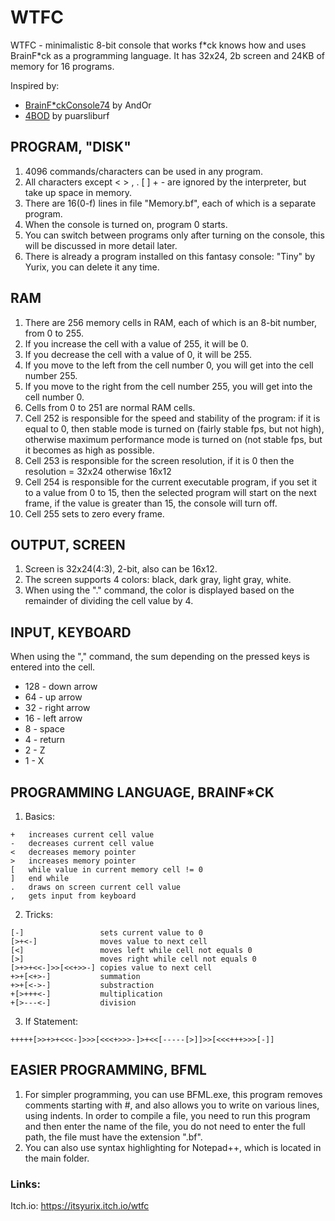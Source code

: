# WTFC
WTFC - minimalistic 8-bit console that works f\*ck knows how and uses BrainF\*ck as a programming language. It has 32x24, 2b screen and 24KB of memory for 16 programs.

Inspired by:
- [BrainF\*ckConsole74](https://brainfuckconsole74.ch/) by AndOr
- [4BOD](https://puarsliburf.itch.io/4bod-fantaly-console) by puarsliburf


## PROGRAM, "DISK"
1. 4096 commands/characters can be used in any program.
1. All characters except < > , . [ ] + - are ignored by the interpreter, but take up space in memory.
1. There are 16(0-f) lines in file "Memory.bf", each of which is a separate program.
1. When the console is turned on, program 0 starts.
1. You can switch between programs only after turning on the console, this will be discussed in more detail later.
1. There is already a program installed on this fantasy console: "Tiny" by Yurix, you can delete it any time.


## RAM
1. There are 256 memory cells in RAM, each of which is an 8-bit number, from 0 to 255.
2. If you increase the cell with a value of 255, it will be 0.
2. If you decrease the cell with a value of 0, it will be 255.
2. If you move to the left from the cell number 0, you will get into the cell number 255.
2. If you move to the right from the cell number 255, you will get into the cell number 0.
2. Cells from 0 to 251 are normal RAM cells.
2. Cell 252 is responsible for the speed and stability of the program: if it is equal to 0, then stable mode is turned on (fairly stable fps, but not high), otherwise maximum performance mode is turned on (not stable fps, but it becomes as high as possible.
2. Cell 253 is responsible for the screen resolution, if it is 0 then the resolution = 32x24 otherwise 16x12
2. Cell 254 is responsible for the current executable program, if you set it to a value from 0 to 15, then the selected program will start on the next frame, if the value is greater than 15, the console will turn off.
2. Cell 255 sets to zero every frame.
 
 
## OUTPUT, SCREEN
1. Screen is 32x24(4:3), 2-bit, also can be 16x12.
2. The screen supports 4 colors: black, dark gray, light gray, white.
3. When using the "." command, the color is displayed based on the remainder of dividing the cell value by 4.
 

## INPUT, KEYBOARD
When using the "," command, the sum depending on the pressed keys is entered into the cell.
- 128 - down arrow
- 64 - up arrow
- 32 - right arrow
- 16 - left arrow
- 8 - space
- 4 - return
- 2 - Z
- 1 - X


## PROGRAMMING LANGUAGE, BRAINF\*CK
1. Basics:
```brainfuck
+   increases current cell value
-   decreases current cell value
<   decreases memory pointer
>   increases memory pointer
[   while value in current memory cell != 0
]   end while
.   draws on screen current cell value
,   gets input from keyboard
```
2. Tricks:
```brainfuck
[-]                 sets current value to 0
[>+<-]              moves value to next cell
[<]                 moves left while cell not equals 0
[>]                 moves right while cell not equals 0
[>+>+<<-]>>[<<+>>-] copies value to next cell
+>+[<+>-]           summation
+>+[<->-]           substraction
+[>+++<-]           multiplication
+[>---<-]           division
```
3. If Statement:
```brainfuck
+++++[>>+>+<<<-]>>>[<<<+>>>-]>+<<[-----[>]]>>[<<<+++>>>[-]]
```


## EASIER PROGRAMMING, BFML
1. For simpler programming, you can use BFML.exe, this program removes comments starting with #, and also allows you to write on various lines, using indents. In order to compile a file, you need to run this program and then enter the name of the file, you do not need to enter the full path, the file must have the extension ".bf".
2. You can also use syntax highlighting for Notepad++, which is located in the main folder.


### Links:
Itch.io: https://itsyurix.itch.io/wtfc
